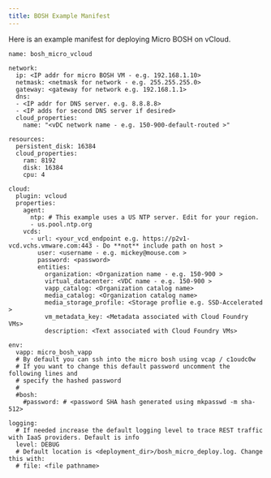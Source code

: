 ```yaml
---
title: BOSH Example Manifest
---
```


Here is an example manifest for deploying Micro BOSH on vCloud.

    name: bosh_micro_vcloud

    network:
      ip: <IP addr for micro BOSH VM - e.g. 192.168.1.10>
      netmask: <netmask for network - e.g. 255.255.255.0>
      gateway: <gateway for network e.g. 192.168.1.1>
      dns:
      - <IP addr for DNS server. e.g. 8.8.8.8>
      - <IP adds for second DNS server if desired>
      cloud_properties:
        name: "<vDC network name - e.g. 150-900-default-routed >"

    resources:
      persistent_disk: 16384
      cloud_properties:
        ram: 8192
        disk: 16384
        cpu: 4

    cloud:
      plugin: vcloud
      properties:
        agent:
          ntp: # This example uses a US NTP server. Edit for your region.
          - us.pool.ntp.org
        vcds:
          - url: <your_vcd_endpoint e.g. https://p2v1-vcd.vchs.vmware.com:443 - Do **not** include path on host >
            user: <username - e.g. mickey@mouse.com >
            password: <password>
            entities:
              organization: <Organization name - e.g. 150-900 >
              virtual_datacenter: <VDC name - e.g. 150-900 >
              vapp_catalog: <Organization catalog name>
              media_catalog: <Organization catalog name>
              media_storage_profile: <Storage proflie e.g. SSD-Accelerated >
              vm_metadata_key: <Metadata associated with Cloud Foundry VMs>
              description: <Text associated with Cloud Foundry VMs>

    env:
      vapp: micro_bosh_vapp
      # By default you can ssh into the micro bosh using vcap / c1oudc0w
      # If you want to change this default password uncomment the following lines and
      # specify the hashed password
      #
      #bosh:
      	#password: # <password SHA hash generated using mkpasswd -m sha-512>

    logging:
      # If needed increase the default logging level to trace REST traffic with IaaS providers. Default is info
      level: DEBUG
      # Default location is <deployment_dir>/bosh_micro_deploy.log. Change this with:
      # file: <file pathname>





